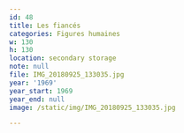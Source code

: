 ```yaml
---
id: 48
title: Les fiancés
categories: Figures humaines
w: 130
h: 130
location: secondary storage
note: null
file: IMG_20180925_133035.jpg
year: '1969'
year_start: 1969
year_end: null
image: /static/img/IMG_20180925_133035.jpg

---
```

